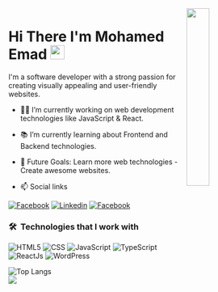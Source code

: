 <img align="right" src="https://raw.githubusercontent.com/mohamedemad91203/mohamedemad91203/main/github-profile.png" width="30%">
<h1>
  Hi There I'm Mohamed Emad 
  <img src="https://media.giphy.com/media/hvRJCLFzcasrR4ia7z/giphy.gif" width="28">
</h1>
<p>
I'm a software developer with a strong passion for creating visually appealing and user-friendly websites. 
</p>

- 👨‍💻 I’m currently working on web development technologies like JavaScript & React.
- 📚 I’m currently learning about Frontend and Backend technologies.
- 🎯 Future Goals: Learn more web technologies - Create awesome websites.
  
- 📫 Social links
<p>
<a href="https://www.facebook.com/mohamedemadelgendi/"><img
    src="https://img.shields.io/badge/-Facebook-3b5998?style=flat&logo=facebook&logoColor=white" alt="Facebook"></a>
<a href="https://www.linkedin.com/in/mohamed-emad-4b831b221/"><img
    src="https://img.shields.io/badge/-Linkedin-0072b1?style=flat&logo=linkedin&logoColor=white" alt="Linkedin"></a>
<a href="https://www.instagram.com/mohamedpriv555/?igsh=bjdqYm16d3RhbWpt&utm_source=qr#"><img
    src="https://img.shields.io/badge/-Instagram-d62976?style=flat&logo=instagram&logoColor=white"
    alt="Facebook"></a>
</p>

### 🛠 &nbsp;Technologies that I work with
![HTML5](https://img.shields.io/badge/-HTML5-000000?style=flat&logo=html5)
![CSS](https://img.shields.io/badge/-CSS-000000?style=flat&logo=css3)
![JavaScript](https://img.shields.io/badge/-JavaScript-000000?style=flat&logo=javascript)
![TypeScript](https://img.shields.io/badge/-TypeScript-000000?style=flat&logo=typescript)
![ReactJs](https://img.shields.io/badge/-ReactJs-000000?style=flat&logo=react)
![WordPress](https://img.shields.io/badge/-WordPress-000000?style=flat&logo=wordpress)




<!-- ![Top Langs](https://github-readme-stats.vercel.app/api/top-langs/?username=mohamedemad91203&hide_progress=true) -->
![Top Langs](https://github-readme-stats.vercel.app/api/top-langs/?username=mohamedemad91203&layout=compact)
<br>
<a href="https://komarev.com/ghpvc/?username=mohamedemad91203&style=for-the-badge">
    <img src="https://komarev.com/ghpvc/?username=mohamedemad91203&style=for-the-badge">
</a>
